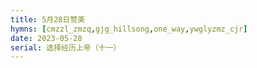 ```yaml
---
title: 5月28日赞美
hymns: [cmzzl_zmzq,gjg_hillsong,one_way,ywglyzmz_cjr]
date: 2023-05-28
serial: 选择经历上帝（十一）
---
```


